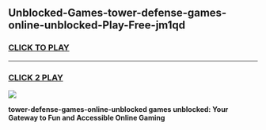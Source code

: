
## Unblocked-Games-tower-defense-games-online-unblocked-Play-Free-jm1qd
<h3>
<a href="https://premium76.site?title=tower-defense-games-online-unblocked&ref=19M">CLICK TO PLAY</a></h3>
<hr>

<h3>
<a href="https://premium76.site?title=tower-defense-games-online-unblocked&ref=19M">CLICK 2 PLAY</a>
  
</h3>

<a href="https://premium76.site?title=tower-defense-games-online-unblocked&ref=19M"><img src="https://clearcache.store/games.png"></a>


**tower-defense-games-online-unblocked games unblocked: Your Gateway to Fun and Accessible Online Gaming**
